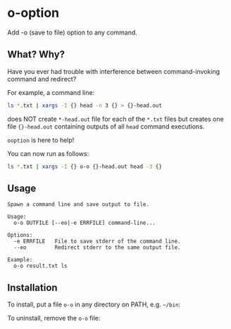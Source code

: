 o-option
========

Add -o (save to file) option to any command. 

## What? Why?

Have you ever had trouble with interference between command-invoking command and redirect?

For example, a command line:

```sh
ls *.txt | xargs -I {} head -n 3 {} > {}-head.out
```

does NOT create `*-head.out` file for each of the `*.txt` files but creates one file `{}-head.out` containing outputs of all `head` command executions.

`ooption` is here to help!

You can now run as follows:

```sh
ls *.txt | xargs -I {} o-o {}-head.out head -3 {}
```

## Usage

```
Spawn a command line and save output to file.

Usage:
  o-o OUTFILE [--eo|-e ERRFILE] command-line...

Options:
  -e ERRFILE   File to save stderr of the command line.
  --eo         Redirect stderr to the same output file.

Example:
  o-o result.txt ls
```

## Installation

To install, put a file `o-o` in any directory on PATH, e.g. `~/bin`:

To uninstall, remove the `o-o` file:
